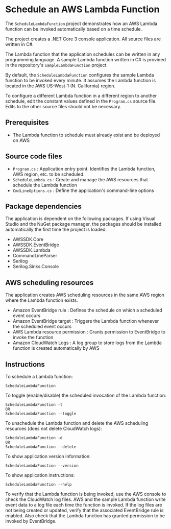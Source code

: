 # Schedule an AWS Lambda Function

The `ScheduleLambdaFunction` project demonstrates how an AWS Lambda function can be invoked automatically based on a 
time schedule.

The project creates a .NET Core 3 console application. All source files are written in C#.

The Lambda function that the application schedules can be written in any programming language. A sample Lambda 
function written in C# is provided in the repository's `SampleLambdaFunction` project.

By default, the `ScheduleLambdaFunction` configures the sample Lambda function to be invoked every 
minute. It assumes the Lambda function is located in the AWS US-West-1 (N. California) region.

To configure a different Lambda function in a different region to another schedule, edit the constant values 
defined in the `Program.cs` source file. Edits to the other source files should not be necessary. 
 
## Prerequisites

* The Lambda function to schedule must already exist and be deployed on AWS

## Source code files

* `Program.cs` : Application entry point. Identifies the Lambda function, AWS region, etc. to be scheduled.
* `ScheduleLambda.cs` : Create and manage the AWS resources that schedule the Lambda function
* `CmdLineOptions.cs` : Define the application's command-line options

## Package dependencies

The application is dependent on the following packages. If using Visual Studio and the NuGet package manager, the 
packages should be installed automatically the first time the project is loaded.

* AWSSDK.Core
* AWSSDK.EventBridge
* AWSSDK.Lambda
* CommandLineParser
* Serilog
* Serilog.Sinks.Console

## AWS scheduling resources

The application creates AWS scheduling resources in the same AWS region where the Lambda function exists.

* Amazon EventBridge rule : Defines the schedule on which a scheduled event occurs
* Amazon EventBridge target : Triggers the Lambda function whenever the scheduled event occurs
* AWS Lambda resource permission : Grants permission to EventBridge to invoke the function
* Amazon CloudWatch Logs : A log group to store logs from the Lambda function is created automatically by AWS

## Instructions

To schedule a Lambda function:

    ScheduleLambdaFunction

To toggle (enable/disable) the scheduled invocation of the Lambda function:

    ScheduleLambdaFunction -t
    OR
    ScheduleLambdaFunction --toggle

To unschedule the Lambda function and delete the AWS scheduling resources (does not delete CloudWatch logs):

    ScheduleLambdaFunction -d
    OR
    ScheduleLambdaFunction --delete

To show application version information:

    ScheduleLambdaFunction --version

To show application instructions:

    ScheduleLambdaFunction --help

To verify that the Lambda function is being invoked, use the AWS console to check the CloudWatch log files. AWS 
and the sample Lambda function write event data to a log file each time the function is invoked. If the log files 
are not being created or updated, verify that the associated EventBridge rule is enabled. Also check that the Lambda 
function has granted permission to be invoked by EventBridge.
 